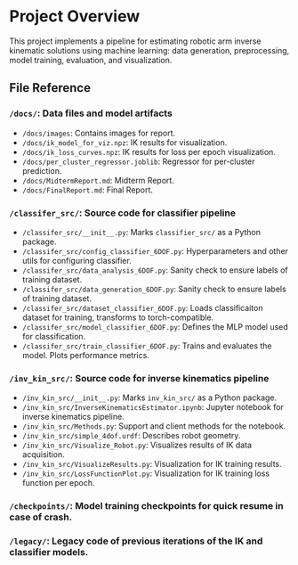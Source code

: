 # Project Overview
This project implements a pipeline for estimating robotic arm inverse kinematic solutions using machine learning: data generation, preprocessing, model training, evaluation, and visualization.

## File Reference

### `/docs/`: Data files and model artifacts  
- `/docs/images`: Contains images for report.
- `/docs/ik_model_for_viz.npz`: IK results for visualization. 
- `/docs/ik_loss_curves.npz`: IK results for loss per epoch visualization. 
- `/docs/per_cluster_regressor.joblib`: Regressor for per-cluster prediction.
- `/docs/MidtermReport.md`: Midterm Report. 
- `/docs/FinalReport.md`: Final Report. 


### `/classifer_src/`: Source code for classifier pipeline
- `/classifer_src/__init__.py`: Marks `classifier_src/` as a Python package.  
- `/classifer_src/config_classifier_6DOF.py`: Hyperparameters and other utils for configuring classifier.
- `/classifer_src/data_analysis_6DOF.py`: Sanity check to ensure labels of training dataset.
- `/classifer_src/data_generation_6DOF.py`: Sanity check to ensure labels of training dataset.
- `/classifer_src/dataset_classifier_6DOF.py`: Loads classificaiton dataset for training, transforms to torch-compatible.
- `/classifer_src/model_classifier_6DOF.py`: Defines the MLP model used for classification.
- `/classifer_src/train_classifier_6DOF.py`: Trains and evaluates the model. Plots performance metrics. 


### `/inv_kin_src/`: Source code for inverse kinematics pipeline
- `/inv_kin_src/__init__.py`: Marks `inv_kin_src/` as a Python package.  
- `/inv_kin_src/InverseKinematicsEstimator.ipynb`: Jupyter notebook for inverse kinematics pipeline.
- `/inv_kin_src/Methods.py`: Support and client methods for the notebook.
- `/inv_kin_src/simple_4dof.urdf`: Describes robot geometry.
- `/inv_kin_src/Visualize_Robot.py`: Visualizes results of IK data acquisition.
- `/inv_kin_src/VisualizeResults.py`: Visualization for IK training results.
- `/inv_kin_src/LossFunctionPlot.py`: Visualization for IK training loss function per epoch.

### `/checkpoints/`: Model training checkpoints for quick resume in case of crash.


### `/legacy/`: Legacy code of previous iterations of the IK and classifier models.
